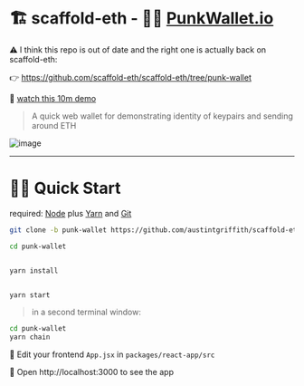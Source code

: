 # 🏗 scaffold-eth - 🧑‍🎤 [PunkWallet.io](https://PunkWallet.io)

⚠️ I think this repo is out of date and the right one is actually back on scaffold-eth:

👉 https://github.com/scaffold-eth/scaffold-eth/tree/punk-wallet

🎥 [watch this 10m demo](https://youtu.be/lYRd1k1RBAQ)


> A quick web wallet for demonstrating identity of keypairs and sending around ETH

![image](https://user-images.githubusercontent.com/2653167/111859677-3234d900-8908-11eb-9614-815f5b945705.png)

---

# 🏃‍♀️ Quick Start

required: [Node](https://nodejs.org/dist/latest-v12.x/) plus [Yarn](https://classic.yarnpkg.com/en/docs/install/) and [Git](https://git-scm.com/downloads)


```bash
git clone -b punk-wallet https://github.com/austintgriffith/scaffold-eth.git punk-wallet

cd punk-wallet
```

```bash

yarn install

```

```bash

yarn start

```

> in a second terminal window:

```bash
cd punk-wallet
yarn chain

```

📝 Edit your frontend `App.jsx` in `packages/react-app/src`

📱 Open http://localhost:3000 to see the app
